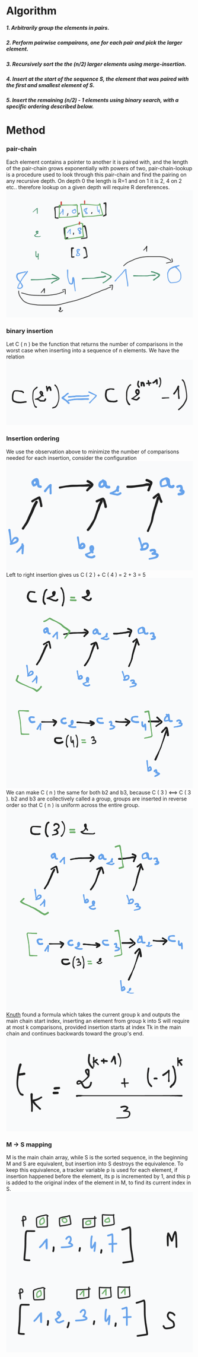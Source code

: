# Algorithm
##### 1. Arbitrarily group the elements in pairs.
##### 2. Perform pairwise compairons, one for each pair and pick the larger element.
##### 3. Recursively sort the the (n/2) larger elements using merge-insertion.
##### 4. Insert at the start of the sequence S, the element that was paired with the first and smallest element of S.
##### 5. Insert the remaining (n/2) - 1 elements using binary search, with a specific ordering described below.

# Method
### pair-chain
Each element contains a pointer to another it is paired with, and the length of the pair-chain grows exponentially with powers of two, pair-chain-lookup is a procedure used to look through this pair-chain and find the pairing on any recursive depth. On depth 0 the length is R=1 and on 1 it is 2, 4 on 2 etc.. therefore lookup on a given depth will require R dereferences.
![pair chain](https://github.com/ihiiro/Merge-Insertion/blob/master/pair_chain.png "pair chain")
### binary insertion
Let C ( n ) be the function that returns the number of comparisons in the worst case when inserting into a sequence of n elements.
We have the relation
![binary search relation](https://github.com/ihiiro/Merge-Insertion/blob/master/equivalence.png "binary search relation")
### Insertion ordering
We use the observation above to minimize the number of comparisons needed for each insertion, consider the configuration
![Configuration](https://github.com/ihiiro/Merge-Insertion/blob/master/configuration.png "configuration")
Left to right insertion gives us C ( 2 ) + C ( 4 ) = 2 + 3 = 5
![wrong insertion](https://github.com/ihiiro/Merge-Insertion/blob/master/wrong_insertion.png "wrong insertion")
We can make C ( n ) the same for both b2 and b3, because
C ( 3 ) <==> C ( 3 ).
b2 and b3 are collectively called a group, groups are inserted in reverse order so that C ( n ) is uniform across the entire group.
![correct insertion](https://github.com/ihiiro/Merge-Insertion/blob/master/correct_insertion.png "correct insertion")
[Knuth](https://warwick.ac.uk/fac/sci/dcs/teaching/material-archive/cs341/fj.pdf "Knuth") found a formula which takes the current group k and outputs the main chain start index, inserting an element from group k into S will require at most k comparisons, provided insertion starts at index Tk in the main chain and continues backwards toward the group's end.
![knuth's formula](https://github.com/ihiiro/Merge-Insertion/blob/master/formula.png "knuth's formula")
### M -> S mapping
M is the main chain array, while S is the sorted sequence, in the beginning M and S are equivalent, but insertion into S destroys the equivalence. To keep this equivalence, a tracker variable p is used for each element, if insertion happened before the element, its p is incremented by 1, and this p is added to the original index of the element in M, to find its current index in S.
![M->S mapping](https://github.com/ihiiro/Merge-Insertion/blob/master/mapping.png "M->S mapping")